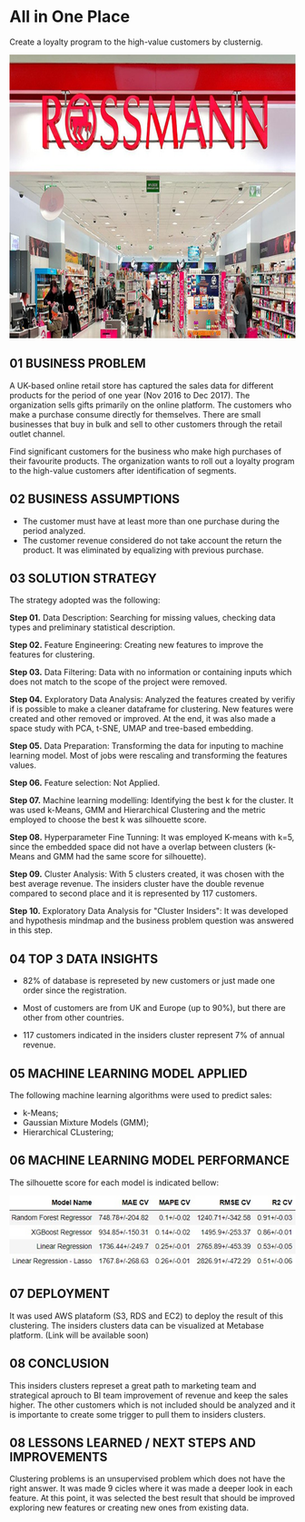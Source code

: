 # All in One Place

Create a loyalty program to the high-value customers by clusternig.

<img src="https://github.com/kaotcs/rossmann_sales_prediction/blob/main/img/rossmann_.jpg" alt="Rossmann Store"
	title="Rossmann"  width="100%" height="500" />

## 01 BUSINESS PROBLEM
A UK-based online retail store has captured the sales data for different products for the period of one year (Nov 2016 to Dec 2017). The organization sells gifts primarily on the online platform. The customers who make a purchase consume directly for themselves. There are small businesses that buy in bulk and sell to other customers through the retail outlet channel.

Find significant customers for the business who make high purchases of their favourite products. The organization wants to roll out a loyalty program to the high-value customers after identification of segments.

## 02 BUSINESS ASSUMPTIONS
<ul>
<li>The customer must have at least more than one purchase during the period analyzed.</li>
<li>The customer revenue considered do not take account the return the product. It was eliminated by equalizing with previous purchase. </li>
</ul>

## 03 SOLUTION STRATEGY
The strategy adopted was the following:

<b>Step 01.</b> Data Description: Searching for missing values, checking data types and preliminary statistical description.

<b>Step 02.</b> Feature Engineering: Creating new features to improve the features for clustering.

<b>Step 03.</b> Data Filtering: Data with no information or containing inputs which does not match to the scope of the project were removed.

<b>Step 04.</b> Exploratory Data Analysis: Analyzed the features created by verifiy if is possible to make a cleaner dataframe for clustering. New features were created and other removed or improved. At the end, it was also made a space study with PCA, t-SNE, UMAP and tree-based embedding.

<b>Step 05.</b> Data Preparation: Transforming the data for inputing to machine learning model. Most of jobs were rescaling and transforming the features values.

<b>Step 06.</b> Feature selection: Not Applied.

<b>Step 07.</b> Machine learning modelling: Identifying the best k for the cluster. It was used k-Means, GMM and Hierarchical Clustering and the metric employed to choose the best k was silhouette score.

<b>Step 08.</b> Hyperparameter Fine Tunning: It was employed K-means with k=5, since the embedded space did not have a overlap between clusters (k-Means and GMM had the same score for silhouette).

<b>Step 09.</b> Cluster Analysis: With 5 clusters created, it was chosen with the best average revenue. The insiders cluster have the double revenue compared to second place and it is represented by 117 customers.

<b>Step 10.</b> Exploratory Data Analysis for "Cluster Insiders": It was developed and hypothesis mindmap and the business problem question was answered in this step.

## 04 TOP 3 DATA INSIGHTS

* 82% of database is represeted by new customers or just made one order since the registration.

* Most of customers are from UK and Europe (up to 90%), but there are other from other countries.

* 117 customers indicated in the insiders cluster represent 7% of annual revenue.

## 05 MACHINE LEARNING MODEL APPLIED

The following machine learning algorithms were used to predict sales:

* k-Means;
* Gaussian Mixture Models (GMM);
* Hierarchical CLustering;

## 06 MACHINE LEARNING MODEL PERFORMANCE

The silhouette score for each model is indicated bellow:

<img src="https://raw.githubusercontent.com/kaotcs/rossmann_sales_prediction/main/img/ml_performance.jpg" alt="ML peformance"
	title="Rossmann"/>

## 07 DEPLOYMENT
It was used AWS plataform (S3, RDS and EC2) to deploy the result of this clustering. The insiders clusters data can be visualized at Metabase platform. (Link will be available soon)

## 08 CONCLUSION
This insiders clusters represet a great path to marketing team and strategical aprouch to BI team improvement of revenue and keep the sales higher. The other customers which is not included should be analyzed and it is importante to create some trigger to pull them to insiders clusters.

## 08 LESSONS LEARNED / NEXT STEPS AND IMPROVEMENTS
Clustering problems is an unsupervised problem which does not have the right answer. It was made 9 cicles where it was made a deeper look in each feature. At this point, it was selected the best result that should be improved exploring new features or creating new ones from existing data.
